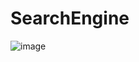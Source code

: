 # SearchEngine
![image](https://github.com/user-attachments/assets/e8489897-da05-4862-8998-d77ab5039a7b)
